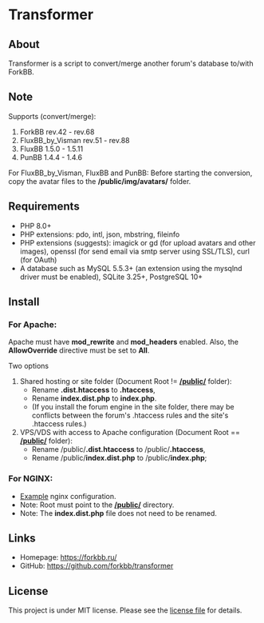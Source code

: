 # Transformer

## About

Transformer is a script to convert/merge another forum's database to/with ForkBB.

## Note

Supports (convert/merge):
1. ForkBB rev.42 - rev.68
2. FluxBB_by_Visman rev.51 - rev.88
3. FluxBB 1.5.0 - 1.5.11
4. PunBB 1.4.4 - 1.4.6

For FluxBB_by_Visman, FluxBB and PunBB: Before starting the conversion, copy the avatar files to the **/public/img/avatars/** folder.

## Requirements

* PHP 8.0+
* PHP extensions: pdo, intl, json, mbstring, fileinfo
* PHP extensions (suggests): imagick or gd (for upload avatars and other images), openssl (for send email via smtp server using SSL/TLS), curl (for OAuth)
* A database such as MySQL 5.5.3+ (an extension using the mysqlnd driver must be enabled), SQLite 3.25+, PostgreSQL 10+

## Install

### For Apache:

Apache must have **mod_rewrite** and **mod_headers** enabled. Also, the **AllowOverride** directive must be set to **All**.

Two options
1. Shared hosting or site folder (Document Root != [**/public/**](https://github.com/forkbb/forkbb/tree/master/public) folder):
    * Rename **.dist.htaccess** to **.htaccess**,
    * Rename **index.dist.php** to **index.php**.
    * (If you install the forum engine in the site folder, there may be conflicts between the forum's .htaccess rules and the site's .htaccess rules.)
2. VPS/VDS with access to Apache configuration (Document Root == [**/public/**](https://github.com/forkbb/forkbb/tree/master/public) folder):
    * Rename /public/**.dist.htaccess** to /public/**.htaccess**,
    * Rename /public/**index.dist.php** to /public/**index.php**;

### For NGINX:

* [Example](https://github.com/forkbb/forkbb/blob/master/nginx.dist.conf) nginx configuration.
* Note: Root must point to the [**/public/**](https://github.com/forkbb/forkbb/tree/master/public) directory.
* Note: The **index.dist.php** file does not need to be renamed.

## Links

* Homepage: https://forkbb.ru/
* GitHub: https://github.com/forkbb/transformer

## License

This project is under MIT license. Please see the [license file](LICENSE) for details.
